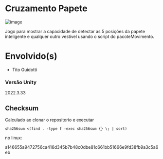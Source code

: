 # Cruzamento Papete

![image](https://github.com/LabGamesVR/CruzamentoPapete/assets/28358812/25a76614-c209-4ed5-8e7e-8eaf62f3c45f)

Jogo para mostrar a capacidade de detectar as 5 posições da papete inteligente e qualquer outro vestivel usando o script do pacoteMovimento.

# Envolvido(s)
 - Tito Guidotti


### Versão Unity

2022.3.33


## Checksum
Calculado ao clonar o repositorio e executar 
```
sha256sum <(find . -type f -exec sha256sum {} \; | sort)
```
no linux:
 
 a146655a9472756ca416d345b7b48c0dbe81c661bb51666e9fd38fb9a3c5a6eb

